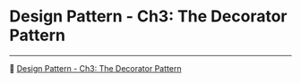 # Design Pattern - Ch3: The Decorator Pattern

---

:notebook_with_decorative_cover: [Design Pattern - Ch3: The Decorator Pattern](https://zealous-open-f6a.notion.site/Design-Pattern-Ch3-The-Decorator-Pattern-bea0503995224ccea37e239140b2ba2c?pvs=4)

